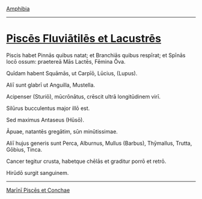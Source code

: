 [Amphibia](./033-amphibia)

---

# [Piscēs Fluviātilēs et Lacustrēs](https://www.archive.org/stream/cu31924032499455#page/n80/mode/1up)

Piscis habet Pinnās quibus natat; et Branchiās quibus respīrat; et Spīnās locō ossum: praetereā Mās Lactēs, Fēmina Ōva.

Quīdam habent Squāmās, ut Carpīō, Lūcius, (Lupus).

Aliī sunt glabrī ut Anguilla, Mustella.

Acipenser (Sturiō), mūcrōnātus, crēscit ultrā longitūdinem virī.

Silūrus bucculentus major illō est.

Sed maximus Antaseus (Hūsō).

Āpuae, natantēs gregātim, sūn minūtissimae.

Aliī hujus generis sunt Perca, Alburnus, Mullus (Barbus), Thȳmallus, Trutta, Gōbius, Tinca.

Cancer tegitur crusta, habetque chēlās et graditur porrō et retrō.

Hirūdō surgit sanguinem.

---

[Marīnī Piscēs et Conchae](./035-marini-pisces-et-conchae.md)
